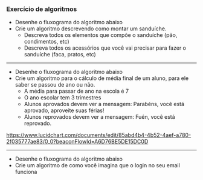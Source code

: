 ### Exercício de algoritmos

* Desenhe o fluxograma do algoritmo abaixo
* Crie um algoritmo descrevendo como montar um sanduíche.
  - Descreva todos os elementos que compõe o sanduíche (pão, condimentos, etc)
  - Descreva todos os acessórios que você vai precisar para fazer o sanduíche (faca, pratos, etc)

***

* Desenhe o fluxograma do algoritmo abaixo
* Crie um algoritmo para o cálculo de média final de um aluno, para ele saber se passou de ano ou não.
  - A média para passar de ano na escola é 7
  - O ano escolar tem 3 trimestres
  - Alunos aprovados devem ver a mensagem: Parabéns, você está aprovado, aproveite suas férias!
  - Alunos reprovados devem ver a mensagem: Fuén, você está reprovado.

https://www.lucidchart.com/documents/edit/85abd4b4-4b52-4aef-a780-2f035777ae83/0_0?beaconFlowId=A6D76BE5DE15DC0D


***

* Desenhe o fluxograma do algoritmo abaixo
* Crie um algoritmo de como você imagina que o login no seu email funciona
